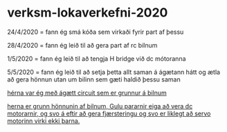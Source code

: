# verksm-lokaverkefni-2020

24/4/2020  = fann ég smá kóða sem virkaði fyrir part af þessu

28/4/2020  = fann ég leið til að gera part af rc bilnum

1/5/2020  = fann ég leið til að tengja H bridge við dc mótoranna

5/5/2020  = fann ég leið til að setja þetta allt saman á ágætann hátt og ætla að gera hönnun utan um bilinn sem gæti haldið þessu saman

[hérna var ég með ágætt circuit sem er grunnur á bilnum](https://www.tinkercad.com/things/jxAaJQWFunf)

[herna er grunn hönnunin af bilnum, Gulu pararnir eiga að vera dc motorarnir, og svo á eftir að gera fjærsteringu og svo er liklegt að servo motorinn virki ekki þarna.](https://www.tinkercad.com/things/0sMJmvL47SQ)
